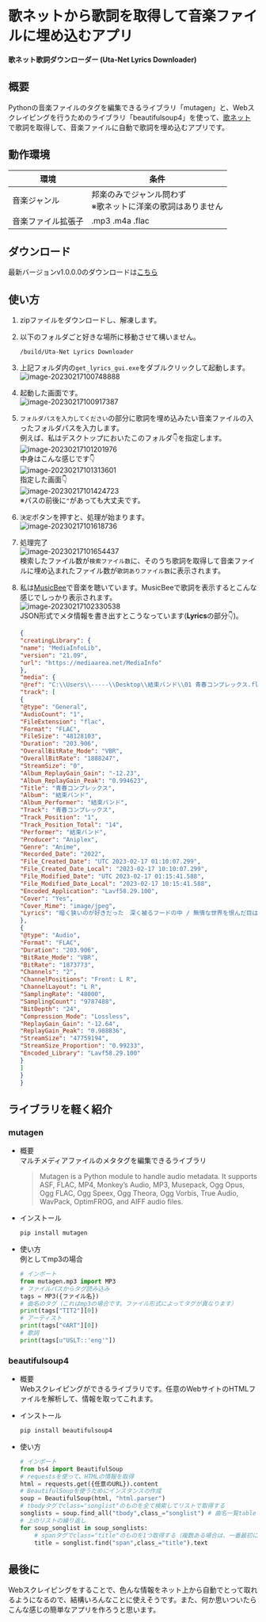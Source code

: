 # 歌ネットから歌詞を取得して音楽ファイルに埋め込むアプリ

**歌ネット歌詞ダウンローダー (Uta-Net Lyrics Downloader)**

## 概要

Pythonの音楽ファイルのタグを編集できるライブラリ「mutagen」と、Webスクレイピングを行うためのライブラリ「beautifulsoup4」を使って、[歌ネット](https://www.uta-net.com/)で歌詞を取得して、音楽ファイルに自動で歌詞を埋め込むアプリです。

## 動作環境

| 環境               | 条件                                                         |
| ------------------ | ------------------------------------------------------------ |
| 音楽ジャンル       | 邦楽のみでジャンル問わず<br />※歌ネットに洋楽の歌詞はありません |
| 音楽ファイル拡張子 | .mp3 .m4a .flac                                              |

## ダウンロード

最新バージョンv1.0.0.0のダウンロードは[こちら](https://github.com/yuusanx3/get_lyrics_from_utanet_release/releases/tag/v1.0.0.0)

## 使い方

1. zipファイルをダウンロードし、解凍します。

2. 以下のフォルダごと好きな場所に移動させて構いません。  
   ```
   /build/Uta-Net Lyrics Downloader
   ```

3. 上記フォルダ内の`get_lyrics_gui.exe`をダブルクリックして起動します。  
   ![image-20230217100748888](./README.assets/image-20230217100748888.png)

4. 起動した画面です。  
   ![image-20230217100917387](./README.assets/image-20230217100917387.png)

5. `フォルダパスを入力してください`の部分に歌詞を埋め込みたい音楽ファイルの入ったフォルダパスを入力します。  
   例えば、私はデスクトップにおいたこのフォルダ👇を指定します。  
   ![image-20230217101201976](./README.assets/image-20230217101201976.png)  
   中身はこんな感じです👇  
   ![image-20230217101313601](./README.assets/image-20230217101313601.png)  
   指定した画面👇  
   ![image-20230217101424723](./README.assets/image-20230217101424723.png)  
   ※パスの前後に`"`があっても大丈夫です。

6. `決定`ボタンを押すと、処理が始まります。  
   ![image-20230217101618736](./README.assets/image-20230217101618736.png)  

7. 処理完了  
   ![image-20230217101654437](./README.assets/image-20230217101654437.png)    
   検索したファイル数が`検索ファイル数`に、そのうち歌詞を取得して音楽ファイルに埋め込まれたファイル数が`歌詞ありファイル数`に表示されます。

8. 私は[MusicBee](https://www.getmusicbee.com/)で音楽を聴いています。MusicBeeで歌詞を表示するとこんな感じでしっかり表示されます。  
   ![image-20230217102330538](./README.assets/image-20230217102330538.png)    
   JSON形式でメタ情報を書き出すとこうなっています(**Lyrics**の部分👇)。  

   ```json
   {
   "creatingLibrary": {
   "name": "MediaInfoLib",
   "version": "21.09",
   "url": "https://mediaarea.net/MediaInfo"
   },
   "media": {
   "@ref": "C:\\Users\\-----\\Desktop\\結束バンド\\01 青春コンプレックス.flac",
   "track": [
   {
   "@type": "General",
   "AudioCount": "1",
   "FileExtension": "flac",
   "Format": "FLAC",
   "FileSize": "48128103",
   "Duration": "203.906",
   "OverallBitRate_Mode": "VBR",
   "OverallBitRate": "1888247",
   "StreamSize": "0",
   "Album_ReplayGain_Gain": "-12.23",
   "Album_ReplayGain_Peak": "0.994623",
   "Title": "青春コンプレックス",
   "Album": "結束バンド",
   "Album_Performer": "結束バンド",
   "Track": "青春コンプレックス",
   "Track_Position": "1",
   "Track_Position_Total": "14",
   "Performer": "結束バンド",
   "Producer": "Aniplex",
   "Genre": "Anime",
   "Recorded_Date": "2022",
   "File_Created_Date": "UTC 2023-02-17 01:10:07.299",
   "File_Created_Date_Local": "2023-02-17 10:10:07.299",
   "File_Modified_Date": "UTC 2023-02-17 01:15:41.588",
   "File_Modified_Date_Local": "2023-02-17 10:15:41.588",
   "Encoded_Application": "Lavf58.29.100",
   "Cover": "Yes",
   "Cover_Mime": "image/jpeg",
   "Lyrics": "暗く狭いのが好きだった　深く被るフードの中 / 無情な世界を恨んだ目は　どうしようもなく愛を欲してた /  / 雨に濡れるのが好きだった　曇った顔が似合うから / 嵐に怯えてるフリをして　空が割れるのを待っていたんだ /  / かき鳴らせ　光のファズで　雷鳴を　轟かせたいんだ / 打ち鳴らせ　痛みの先へ　どうしよう！　大暴走獰猛な鼓動を /  / 悲しい歌ほど好きだった　優しい気持ちになれるから / 明るい場所を求めていた　だけど触れるのは怖かった /  / 深く潜るのが好きだった　海の底にも月があった / 誰にも言わない筈だった　が　歪な線が闇夜を走った /  / かき鳴らせ　交わるカルテット　革命を　成し遂げてみたいな / 打ち鳴らせ　嘆きのフォルテ　どうしよう？　超奔放凶暴な本性を /  / 私　俯いてばかりだ / それでいい　猫背のまま　虎になりたいから /  / かき鳴らせ　光のファズで　雷鳴を　轟かせたいんだ / 打ち鳴らせ　痛みの先へ　さあいこう　大暴走獰猛な鼓動を / 衝動的感情　吠えてみろ！ /  / かき鳴らせ　雷鳴を"
   },
   {
   "@type": "Audio",
   "Format": "FLAC",
   "Duration": "203.906",
   "BitRate_Mode": "VBR",
   "BitRate": "1873773",
   "Channels": "2",
   "ChannelPositions": "Front: L R",
   "ChannelLayout": "L R",
   "SamplingRate": "48000",
   "SamplingCount": "9787488",
   "BitDepth": "24",
   "Compression_Mode": "Lossless",
   "ReplayGain_Gain": "-12.64",
   "ReplayGain_Peak": "0.988836",
   "StreamSize": "47759194",
   "StreamSize_Proportion": "0.99233",
   "Encoded_Library": "Lavf58.29.100"
   }
   ]
   }
   }
   ```

## ライブラリを軽く紹介

### mutagen

- 概要  
  マルチメディアファイルのメタタグを編集できるライブラリ  

  > Mutagen is a Python module to handle audio metadata. It supports ASF, FLAC, MP4, Monkey’s Audio, MP3, Musepack, Ogg Opus, Ogg FLAC, Ogg Speex, Ogg Theora, Ogg Vorbis, True Audio, WavPack, OptimFROG, and AIFF audio files.

- インストール  

  ```cmd
  pip install mutagen
  ```

- 使い方  
  例としてmp3の場合  

  ```python
  # インポート
  from mutagen.mp3 import MP3
  # ファイルパスからタグ読み込み
  tags = MP3({ファイル名})
  # 曲名のタグ（これはmp3の場合です。ファイル形式によってタグが異なります）
  print(tags["TIT2"][0])
  # アーティスト
  print(tags["©ART"][0])
  # 歌詞
  print(tags[u"USLT::'eng'"])
  ```

### beautifulsoup4

- 概要  
  Webスクレイピングができるライブラリです。任意のWebサイトのHTMLファイルを解析して、情報を取ってこれます。

- インストール  

  ```cmd
  pip install beautifulsoup4
  ```

- 使い方  

  ```python
  # インポート
  from bs4 import BeautifulSoup
  # requestsを使って、HTMLの情報を取得
  html = requests.get({任意のURL}).content
  # BeautifulSoupを使うためにインスタンスの作成
  soup = BeautifulSoup(html, "html.parser")
  # tbodyタグでclass="songlist"のものを全て検索してリストで取得する
  songlists = soup.find_all("tbody",class_="songlist") # 曲名一覧table
  # 上のリストの繰り返し
  for soup_songlist in soup_songlists:
      # spanタグでclass="title"のものを1つ取得する（複数ある場合は、一番最初にあるものになる）
      title = songlist.find("span",class_="title").text
  ```

## 最後に

Webスクレイピングをすることで、色んな情報をネット上から自動でとって取れるようになるので、結構いろんなことに使えそうです。また、何か思いついたらこんな感じの簡単なアプリを作ろうと思います。
